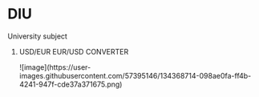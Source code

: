 # DIU
University subject

<ol>
<li>USD/EUR EUR/USD CONVERTER</li>
  <p>![image](https://user-images.githubusercontent.com/57395146/134368714-098ae0fa-ff4b-4241-947f-cde37a371675.png)</p>
</ol>

